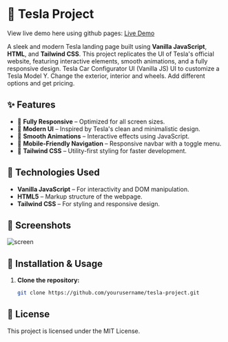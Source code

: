# 🚗 Tesla Project

View live demo here using github pages: [Live Demo](https://hitendra27.github.io/tesla/)

A sleek and modern Tesla landing page built using **Vanilla JavaScript**, **HTML**, and **Tailwind CSS**. This project replicates the UI of Tesla's official website, featuring interactive elements, smooth animations, and a fully responsive design.
Tesla Car Configurator UI (Vanilla JS)
UI to customize a Tesla Model Y. Change the exterior, interior and wheels. Add different options and get pricing.


## ✨ Features

- 🔹 **Fully Responsive** – Optimized for all screen sizes.
- 🔹 **Modern UI** – Inspired by Tesla's clean and minimalistic design.
- 🔹 **Smooth Animations** – Interactive effects using JavaScript.
- 🔹 **Mobile-Friendly Navigation** – Responsive navbar with a toggle menu.
- 🔹 **Tailwind CSS** – Utility-first styling for faster development.

## 🚀 Technologies Used

- **Vanilla JavaScript** – For interactivity and DOM manipulation.
- **HTML5** – Markup structure of the webpage.
- **Tailwind CSS** – For styling and responsive design.
  
## 📸 Screenshots

![screen](https://github.com/user-attachments/assets/282105c3-3b8f-4add-8dfc-e6bca1fe500b)

## 🔧 Installation & Usage

1. **Clone the repository:**
   ```sh
   git clone https://github.com/yourusername/tesla-project.git

## 📄 License
This project is licensed under the MIT License.

